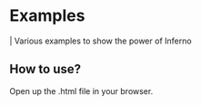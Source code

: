 # Examples
| Various examples to show the power of Inferno

## How to use?

Open up the .html file in your browser.